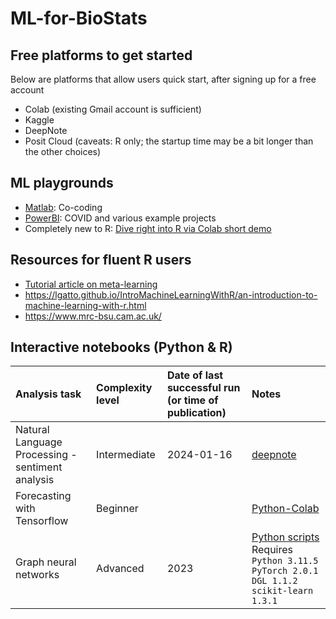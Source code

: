 # ML-for-BioStats

## Free platforms to get started 

Below are platforms that allow users quick start, after signing up for a free account
- Colab (existing Gmail account is sufficient) 
- Kaggle
- DeepNote 
- Posit Cloud (caveats: R only; the startup time may be a bit longer than the other choices)

## ML playgrounds

- [Matlab](https://www.mathworks.com/matlabcentral/playground/new): Co-coding
- [PowerBI](https://learn.microsoft.com/en-us/power-bi/create-reports/sample-covid-19-us): COVID and various example projects
- Completely new to R: [Dive right into R via Colab short demo](https://colab.research.google.com/github/IRkernel/IRkernel/blob/master/example-notebooks/Demo.ipynb)

## Resources for fluent R users 

- [Tutorial article on meta-learning](https://link.springer.com/content/pdf/10.1007/s10488-023-01303-9.pdf)
- https://lgatto.github.io/IntroMachineLearningWithR/an-introduction-to-machine-learning-with-r.html
- https://www.mrc-bsu.cam.ac.uk/

## Interactive notebooks (Python & R)

| Analysis task | Complexity level | Date of last successful run (or time of publication) | Notes | 
| :-- | :-- | :-- | :-- | 
| Natural Language Processing - sentiment analysis | Intermediate | 2024-01-16 | [deepnote](https://deepnote.com/workspace/NLP-016655f8-eda6-4985-9311-dc0d8ff9d97f-016655f8-eda6-4985-9311-dc0d8ff9d97f/project/523e57fd-0b09-4bec-bea2-e1aa2578466a/notebook/002238c90ec84e249e919b98262f5142) | 
| Forecasting with Tensorflow | Beginner  | | [Python-Colab](https://colab.research.google.com/github/tensorflow/docs/blob/master/site/en/tutorials/structured_data/time_series.ipynb) |
| Graph neural networks | Advanced | 2023 | [Python scripts](https://github.com/dmlc/dgl/tree/master/examples/pytorch/ogc) <br> Requires ```Python 3.11.5 PyTorch 2.0.1 DGL 1.1.2 scikit-learn 1.3.1``` |
